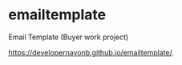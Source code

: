 # emailtemplate
Email Template (Buyer work project)

https://developernayonb.github.io/emailtemplate/.
